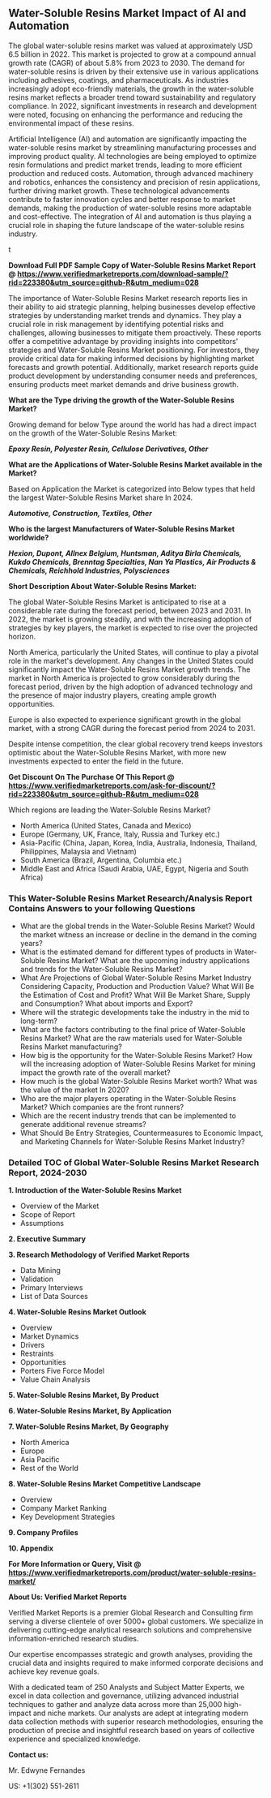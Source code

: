 <h2>Water-Soluble Resins Market Impact of AI and Automation</h2><p>The global water-soluble resins market was valued at approximately USD 6.5 billion in 2022. This market is projected to grow at a compound annual growth rate (CAGR) of about 5.8% from 2023 to 2030. The demand for water-soluble resins is driven by their extensive use in various applications including adhesives, coatings, and pharmaceuticals. As industries increasingly adopt eco-friendly materials, the growth in the water-soluble resins market reflects a broader trend toward sustainability and regulatory compliance. In 2022, significant investments in research and development were noted, focusing on enhancing the performance and reducing the environmental impact of these resins.</p><p>Artificial Intelligence (AI) and automation are significantly impacting the water-soluble resins market by streamlining manufacturing processes and improving product quality. AI technologies are being employed to optimize resin formulations and predict market trends, leading to more efficient production and reduced costs. Automation, through advanced machinery and robotics, enhances the consistency and precision of resin applications, further driving market growth. These technological advancements contribute to faster innovation cycles and better response to market demands, making the production of water-soluble resins more adaptable and cost-effective. The integration of AI and automation is thus playing a crucial role in shaping the future landscape of the water-soluble resins industry.</p>t</p><p id="" class=""><strong>Download Full PDF Sample Copy of Water-Soluble Resins Market Report @ <a href="https://www.verifiedmarketreports.com/download-sample/?rid=223380&utm_source=github-R&utm_medium=028" target="_blank">https://www.verifiedmarketreports.com/download-sample/?rid=223380&utm_source=github-R&utm_medium=028</a></strong></p><p>The importance of&nbsp;Water-Soluble Resins Market research reports lies in their ability to aid strategic planning, helping businesses develop effective strategies by understanding market trends and dynamics. They play a crucial role in risk management by identifying potential risks and challenges, allowing businesses to mitigate them proactively. These reports offer a competitive advantage by providing insights into competitors' strategies and Water-Soluble Resins Market positioning. For investors, they provide critical data for making informed decisions by highlighting market forecasts and growth potential. Additionally, market research reports guide product development by understanding consumer needs and preferences, ensuring products meet market demands and drive business growth.</p><p><strong>What are the&nbsp;Type driving the growth of the Water-Soluble Resins Market?</strong></p><p id="" class="">Growing demand for below Type around the world has had a direct impact on the growth of the Water-Soluble Resins Market:</p><em><strong>Epoxy Resin, Polyester Resin, Cellulose Derivatives, Other</strong></em></p><strong>What are the&nbsp;Applications&nbsp;of Water-Soluble Resins Market available in the Market?</strong></p><p id="" class="">Based on Application the Market is categorized into Below types that held the largest Water-Soluble Resins Market share In 2024.</p><em><strong>Automotive, Construction, Textiles, Other</strong></em></p><strong>Who is the largest Manufacturers of Water-Soluble Resins Market worldwide?</strong></p><p><em><strong>Hexion, Dupont, Allnex Belgium, Huntsman, Aditya Birla Chemicals, Kukdo Chemicals, Brenntag Specialties, Nan Ya Plastics, Air Products & Chemicals, Reichhold Industries, Polysciences</strong></em></p><p id="" class=""><strong>Short Description About Water-Soluble Resins Market:</strong></p><p>The global Water-Soluble Resins Market is anticipated to rise at a considerable rate during the forecast period, between 2023 and 2031. In 2022, the market is growing steadily, and with the increasing adoption of strategies by key players, the market is expected to rise over the projected horizon.</p><p>North America, particularly the United States, will continue to play a pivotal role in the market's development. Any changes in the United States could significantly impact the Water-Soluble Resins Market growth trends. The market in North America is projected to grow considerably during the forecast period, driven by the high adoption of advanced technology and the presence of major industry players, creating ample growth opportunities.</p><p>Europe is also expected to experience significant growth in the global market, with a strong CAGR during the forecast period from 2024 to 2031.</p><p>Despite intense competition, the clear global recovery trend keeps investors optimistic about the Water-Soluble Resins Market, with more new investments expected to enter the field in the future.</p><p id="" class=""><strong>Get Discount On The Purchase Of This Report @ <a href="https://www.verifiedmarketreports.com/ask-for-discount/?rid=223380&utm_source=github-R&utm_medium=028" target="_blank">https://www.verifiedmarketreports.com/ask-for-discount/?rid=223380&utm_source=github-R&utm_medium=028</a></strong></p>Which regions are leading the Water-Soluble Resins Market?</p><ul><li>North America (United States, Canada and Mexico)</li><li>Europe (Germany, UK, France, Italy, Russia and Turkey etc.)</li><li>Asia-Pacific (China, Japan, Korea, India, Australia, Indonesia, Thailand, Philippines, Malaysia and Vietnam)</li><li>South America (Brazil, Argentina, Columbia etc.)</li><li>Middle East and Africa (Saudi Arabia, UAE, Egypt, Nigeria and South Africa)</li></ul><h3 id="" class="">This Water-Soluble Resins Market Research/Analysis Report Contains Answers to your following Questions</h3><ul><li>What are the global trends in the Water-Soluble Resins Market? Would the market witness an increase or decline in the demand in the coming years?</li><li>What is the estimated demand for different types of products in Water-Soluble Resins Market? What are the upcoming industry applications and trends for the Water-Soluble Resins Market?</li><li>What Are Projections of Global Water-Soluble Resins Market Industry Considering Capacity, Production and Production Value? What Will Be the Estimation of Cost and Profit? What Will Be Market Share, Supply and Consumption? What about imports and Export?</li><li>Where will the strategic developments take the industry in the mid to long-term?</li><li>What are the factors contributing to the final price of Water-Soluble Resins Market? What are the raw materials used for Water-Soluble Resins Market manufacturing?</li><li>How big is the opportunity for the Water-Soluble Resins Market? How will the increasing adoption of Water-Soluble Resins Market for mining impact the growth rate of the overall market?</li><li>How much is the global Water-Soluble Resins Market worth? What was the value of the market In 2020?</li><li>Who are the major players operating in the Water-Soluble Resins Market? Which companies are the front runners?</li><li>Which are the recent industry trends that can be implemented to generate additional revenue streams?</li><li>What Should Be Entry Strategies, Countermeasures to Economic Impact, and Marketing Channels for Water-Soluble Resins Market Industry?</li></ul><h3 id="" class="">Detailed TOC of Global Water-Soluble Resins Market Research Report, 2024-2030</h3><p id="" class=""><strong>1. Introduction of the Water-Soluble Resins Market</strong></p><ul><li>Overview of the Market</li><li>Scope of Report</li><li>Assumptions</li></ul><p id="" class=""><strong>2. Executive Summary</strong></p><p id="" class=""><strong>3. Research Methodology of Verified Market Reports</strong></p><ul><li>Data Mining</li><li>Validation</li><li>Primary Interviews</li><li>List of Data Sources</li></ul><p id="" class=""><strong>4. Water-Soluble Resins Market Outlook</strong></p><ul><li>Overview</li><li>Market Dynamics</li><li>Drivers</li><li>Restraints</li><li>Opportunities</li><li>Porters Five Force Model</li><li>Value Chain Analysis</li></ul><p id="" class=""><strong>5. Water-Soluble Resins Market, By Product</strong></p><p id="" class=""><strong>6. Water-Soluble Resins Market, By Application</strong></p><p id="" class=""><strong>7. Water-Soluble Resins Market, By Geography</strong></p><ul><li>North America</li><li>Europe</li><li>Asia Pacific</li><li>Rest of the World</li></ul><p id="" class=""><strong>8. Water-Soluble Resins Market Competitive Landscape</strong></p><ul><li>Overview</li><li>Company Market Ranking</li><li>Key Development Strategies</li></ul><p id="" class=""><strong>9. Company Profiles</strong></p><p id="" class=""><strong>10. Appendix</strong></p><p id="" class=""><strong>For More Information or Query, Visit @ <a href="https://www.verifiedmarketreports.com/product/water-soluble-resins-market/" target="_blank">https://www.verifiedmarketreports.com/product/water-soluble-resins-market/</a></strong></p><p id="" class=""><strong>About Us: Verified Market Reports</strong></p><p id="" class="">Verified Market Reports is a premier Global Research and Consulting firm serving a diverse clientele of over 5000+ global customers. We specialize in delivering cutting-edge analytical research solutions and comprehensive information-enriched research studies.</p><p id="" class="">Our expertise encompasses strategic and growth analyses, providing the crucial data and insights required to make informed corporate decisions and achieve key revenue goals.</p><p id="" class="">With a dedicated team of 250 Analysts and Subject Matter Experts, we excel in data collection and governance, utilizing advanced industrial techniques to gather and analyze data across more than 25,000 high-impact and niche markets. Our analysts are adept at integrating modern data collection methods with superior research methodologies, ensuring the production of precise and insightful research based on years of collective experience and specialized knowledge.</p><p id="" class=""><strong>Contact us:</strong></p><p id="" class="">Mr. Edwyne Fernandes</p><p id="" class="">US: +1(302) 551-2611</p>